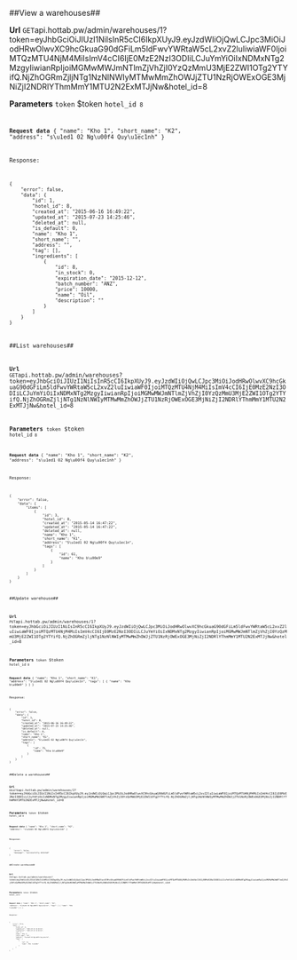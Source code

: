 ##View a warehouses##


**Url**
<code>GET</code>api.hottab.pw/admin/warehouses/1?token=eyJhbGciOiJIUzI1NiIsInR5cCI6IkpXUyJ9.eyJzdWIiOjQwLCJpc3MiOiJodHRwOlwvXC9hcGkuaG90dGFiLm5ldFwvYWRtaW5cL2xvZ2luIiwiaWF0IjoiMTQzMTU4NjM4MiIsImV4cCI6IjE0MzE2NzI3ODIiLCJuYmYiOiIxNDMxNTg2MzgyIiwianRpIjoiMGMwMWJmNTlmZjVhZjI0YzQzMmU3MjE2ZWI1OTg2YTYifQ.NjZhOGRmZjljNTg1NzNlNWIyMTMwMmZhOWJjZTU1NzRjOWExOGE3MjNiZjI2NDRlYThmMmY1MTU2N2ExMTJjNw&hotel_id=8


**Parameters**
<code>token</code> $token
<code>hotel_id<code> 8


**Request data**
{
    "name": "Kho 1",
    "short_name": "K2",
    "address": "s\u1ed1 02 Ng\u00f4 Quy\u1ec1nh"
}


Response:

```
{
    "error": false,
    "data": {
        "id": 1,
        "hotel_id": 8,
        "created_at": "2015-06-16 16:49:22",
        "updated_at": "2015-07-23 14:25:46",
        "deleted_at": null,
        "is_default": 0,
        "name": "Kho 1",
        "short_name": "",
        "address": "",
        "tag": [],
        "ingredients": [
            {
                "id": 8,
                "in_stock": 0,
                "expiration_date": "2015-12-12",
                "batch_number": "ANZ",
                "price": 10000,
                "name": "Oil",
                "description": ""
            }
        ]
    }
}

```

##List warehouses##


**Url**
<code>GET</code>api.hottab.pw/admin/warehouses?token=eyJhbGciOiJIUzI1NiIsInR5cCI6IkpXUyJ9.eyJzdWIiOjQwLCJpc3MiOiJodHRwOlwvXC9hcGkuaG90dGFiLm5ldFwvYWRtaW5cL2xvZ2luIiwiaWF0IjoiMTQzMTU4NjM4MiIsImV4cCI6IjE0MzE2NzI3ODIiLCJuYmYiOiIxNDMxNTg2MzgyIiwianRpIjoiMGMwMWJmNTlmZjVhZjI0YzQzMmU3MjE2ZWI1OTg2YTYifQ.NjZhOGRmZjljNTg1NzNlNWIyMTMwMmZhOWJjZTU1NzRjOWExOGE3MjNiZjI2NDRlYThmMmY1MTU2N2ExMTJjNw&hotel_id=8


**Parameters**
<code>token</code> $token
<code>hotel_id<code> 8


**Request data**
{
    "name": "Kho 1",
    "short_name": "K2",
    "address": "s\u1ed1 02 Ng\u00f4 Quy\u1ec1nh"
}


Response:

```
{
    "error": false,
    "data": {
        "items": [
            {
                "id": 3,
                "hotel_id": 8,
                "created_at": "2015-05-14 16:47:22",
                "updated_at": "2015-05-14 16:47:22",
                "deleted_at": null,
                "name": "Kho 1",
                "short_name": "K1",
                "address": "S\u1ed1 02 Ng\u00f4 Quy\u1ec1n",
                "tags": [
                    {
                        "id": 61,
                        "name": "Kho b\u00e9"
                    }
                ]
            }
        ]
    }
}

```

##Update warehouse##


**Url**
<code>PUT</code>api.hottab.pw/admin/warehouses/1?token=eyJhbGciOiJIUzI1NiIsInR5cCI6IkpXUyJ9.eyJzdWIiOjQwLCJpc3MiOiJodHRwOlwvXC9hcGkuaG90dGFiLm5ldFwvYWRtaW5cL2xvZ2luIiwiaWF0IjoiMTQzMTU4NjM4MiIsImV4cCI6IjE0MzE2NzI3ODIiLCJuYmYiOiIxNDMxNTg2MzgyIiwianRpIjoiMGMwMWJmNTlmZjVhZjI0YzQzMmU3MjE2ZWI1OTg2YTYifQ.NjZhOGRmZjljNTg1NzNlNWIyMTMwMmZhOWJjZTU1NzRjOWExOGE3MjNiZjI2NDRlYThmMmY1MTU2N2ExMTJjNw&hotel_id=8


**Parameters**
<code>token</code> $token
<code>hotel_id<code> 8


**Request data**
{
    "name": "Kho 1",
    "short_name": "K1",
    "address": "S\u1ed1 02 Ng\u00f4 Quy\u1ec1n",
    "tags": [
        {
            "name": "Kho b\u00e9"
        }
    ]
}


Response:

```
{
    "error": false,
    "data": {
        "id": 1,
        "hotel_id": 8,
        "created_at": "2015-06-16 16:49:22",
        "updated_at": "2015-07-23 14:25:46",
        "deleted_at": null,
        "is_default": 0,
        "name": "Kho 1",
        "short_name": "K1",
        "address": "S\u1ed1 02 Ng\u00f4 Quy\u1ec1n",
        "tags": [
            {
                "id": 75,
                "name": "Kho b\u00e9"
            }
        ]
    }
}

```

##Delete a warehouses##


**Url**
<code>DELETE</code>api.hottab.pw/admin/warehouses/2?token=eyJhbGciOiJIUzI1NiIsInR5cCI6IkpXUyJ9.eyJzdWIiOjQwLCJpc3MiOiJodHRwOlwvXC9hcGkuaG90dGFiLm5ldFwvYWRtaW5cL2xvZ2luIiwiaWF0IjoiMTQzMTU4NjM4MiIsImV4cCI6IjE0MzE2NzI3ODIiLCJuYmYiOiIxNDMxNTg2MzgyIiwianRpIjoiMGMwMWJmNTlmZjVhZjI0YzQzMmU3MjE2ZWI1OTg2YTYifQ.NjZhOGRmZjljNTg1NzNlNWIyMTMwMmZhOWJjZTU1NzRjOWExOGE3MjNiZjI2NDRlYThmMmY1MTU2N2ExMTJjNw&hotel_id=8


**Parameters**
<code>token</code> $token
<code>hotel_id<code> 8


**Request data**
{
    "name": "Kho 1",
    "short_name": "K2",
    "address": "s\u1ed1 02 Ng\u00f4 Quy\u1ec1nh"
}


Response:

```
{
    "error": false,
    "message": "successfully deleted"
}

```

##Create warehouse##


**Url**
<code>POST</code>api.hottab.pw/admin/warehouses?token=eyJhbGciOiJIUzI1NiIsInR5cCI6IkpXUyJ9.eyJzdWIiOjQwLCJpc3MiOiJodHRwOlwvXC9hcGkuaG90dGFiLm5ldFwvYWRtaW5cL2xvZ2luIiwiaWF0IjoiMTQzMTU4NjM4MiIsImV4cCI6IjE0MzE2NzI3ODIiLCJuYmYiOiIxNDMxNTg2MzgyIiwianRpIjoiMGMwMWJmNTlmZjVhZjI0YzQzMmU3MjE2ZWI1OTg2YTYifQ.NjZhOGRmZjljNTg1NzNlNWIyMTMwMmZhOWJjZTU1NzRjOWExOGE3MjNiZjI2NDRlYThmMmY1MTU2N2ExMTJjNw&hotel_id=8


**Parameters**
<code>token</code> $token
<code>hotel_id<code> 8


**Request data**
{
    "name": "Kho 1",
    "short_name": "K1",
    "address": "S\u1ed1 02 Ng\u00f4 Quy\u1ec1n",
    "tags": [
        {
            "name": "Kho l\u1edbn"
        }
    ]
}


Response:

```
{
    "error": false,
    "data": {
        "hotel_id": 8,
        "updated_at": "2015-07-31 16:18:16",
        "created_at": "2015-07-31 16:18:16",
        "id": 7,
        "name": "Kho 1",
        "short_name": "K1",
        "address": "S\u1ed1 02 Ng\u00f4 Quy\u1ec1n",
        "tags": [
            {
                "id": 74,
                "name": "Kho l\u1edbn"
            }
        ]
    }
}

```

